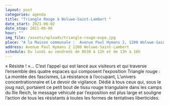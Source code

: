 ```yaml
---
layout: post
categories: agenda
title: "Triangle Rouge à Woluwe-Saint-Lambert "
date_start: 2021-06-02
date_stop: 2021-06-06
hour: ""
img_file: /assets/uploads/triangle-rouge-expo.jpg
place: "A la Maison communale :  Avenue Paul Hymans 2, 1200 Woluwe-Saint-Lambert "
address: Avenue Paul Hymans 2 1200 Woluwe-Saint-Lambert
schedule: Du lundi au vendredi de 8h30 à 12h et de 13h à 16h
---
```

« Résiste ! »… C’est l’appel qui est lancé aux visiteurs et qui traverse l’ensemble des quatre espaces qui composent l’exposition Triangle rouge : La montée des fascismes, La résistance à l’occupant, L’univers concentrationnaire et Le devoir de vigilance. Dédié à tous ceux qui, sous le joug nazi, portaient ce petit bout de tissu rouge triangulaire dans les camps du IIIe Reich, le message véhiculé par l’exposition est plus large et souligne l’action de tous les résistants à toutes les formes de tentatives liberticides.